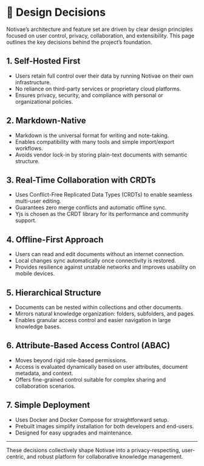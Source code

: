 # 🎯 Design Decisions

Notivae’s architecture and feature set are driven by clear design principles focused on user control, privacy, collaboration, and extensibility. This page outlines the key decisions behind the project’s foundation.

## 1. Self-Hosted First

- Users retain full control over their data by running Notivae on their own infrastructure.
- No reliance on third-party services or proprietary cloud platforms.
- Ensures privacy, security, and compliance with personal or organizational policies.

## 2. Markdown-Native

- Markdown is the universal format for writing and note-taking.
- Enables compatibility with many tools and simple import/export workflows.
- Avoids vendor lock-in by storing plain-text documents with semantic structure.

## 3. Real-Time Collaboration with CRDTs

- Uses Conflict-Free Replicated Data Types (CRDTs) to enable seamless multi-user editing.
- Guarantees zero merge conflicts and automatic offline sync.
- Yjs is chosen as the CRDT library for its performance and community support.

## 4. Offline-First Approach

- Users can read and edit documents without an internet connection.
- Local changes sync automatically once connectivity is restored.
- Provides resilience against unstable networks and improves usability on mobile devices.

## 5. Hierarchical Structure

- Documents can be nested within collections and other documents.
- Mirrors natural knowledge organization: folders, subfolders, and pages.
- Enables granular access control and easier navigation in large knowledge bases.

## 6. Attribute-Based Access Control (ABAC)

- Moves beyond rigid role-based permissions.
- Access is evaluated dynamically based on user attributes, document metadata, and context.
- Offers fine-grained control suitable for complex sharing and collaboration scenarios.

## 7. Simple Deployment

- Uses Docker and Docker Compose for straightforward setup.
- Prebuilt images simplify installation for both developers and end-users.
- Designed for easy upgrades and maintenance.

---

These decisions collectively shape Notivae into a privacy-respecting, user-centric, and robust platform for collaborative knowledge management.
